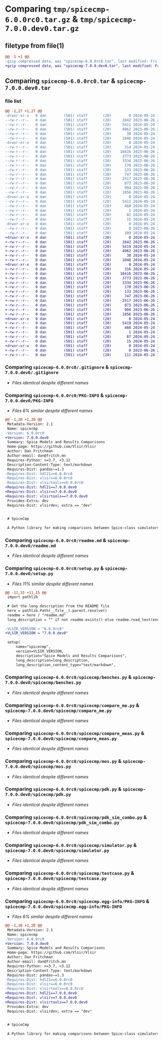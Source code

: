 # Comparing `tmp/spicecmp-6.0.0rc0.tar.gz` & `tmp/spicecmp-7.0.0.dev0.tar.gz`

## filetype from file(1)

```diff
@@ -1 +1 @@
-gzip compressed data, was "spicecmp-6.0.0rc0.tar", last modified: Fri May 24 17:03:20 2024, max compression
+gzip compressed data, was "spicecmp-7.0.0.dev0.tar", last modified: Fri May 24 17:35:21 2024, max compression
```

## Comparing `spicecmp-6.0.0rc0.tar` & `spicecmp-7.0.0.dev0.tar`

### file list

```diff
@@ -1,27 +1,27 @@
-drwxr-xr-x   0 dan        (501) staff       (20)        0 2024-05-24 17:03:20.199398 spicecmp-6.0.0rc0/
--rw-r--r--   0 dan        (501) staff       (20)     2842 2023-06-26 21:21:08.000000 spicecmp-6.0.0rc0/.gitignore
--rw-r--r--   0 dan        (501) staff       (20)     5411 2024-05-24 17:03:20.199126 spicecmp-6.0.0rc0/PKG-INFO
--rw-r--r--   0 dan        (501) staff       (20)     4962 2023-06-26 21:21:08.000000 spicecmp-6.0.0rc0/readme.md
--rw-r--r--   0 dan        (501) staff       (20)       38 2024-05-24 17:03:20.199452 spicecmp-6.0.0rc0/setup.cfg
--rw-r--r--   0 dan        (501) staff       (20)     1046 2024-05-24 16:44:54.000000 spicecmp-6.0.0rc0/setup.py
-drwxr-xr-x   0 dan        (501) staff       (20)        0 2024-05-24 17:03:20.197139 spicecmp-6.0.0rc0/spicecmp/
--rw-r--r--   0 dan        (501) staff       (20)      314 2024-05-24 16:26:39.000000 spicecmp-6.0.0rc0/spicecmp/__init__.py
--rw-r--r--   0 dan        (501) staff       (20)    10416 2023-06-26 21:21:08.000000 spicecmp-6.0.0rc0/spicecmp/benches.py
--rw-r--r--   0 dan        (501) staff       (20)     3773 2023-06-26 21:21:08.000000 spicecmp-6.0.0rc0/spicecmp/compare_me.py
--rw-r--r--   0 dan        (501) staff       (20)     3334 2023-06-26 21:21:08.000000 spicecmp-6.0.0rc0/spicecmp/compare_meas.py
--rw-r--r--   0 dan        (501) staff       (20)      170 2023-06-26 21:21:08.000000 spicecmp-6.0.0rc0/spicecmp/corner.py
--rw-r--r--   0 dan        (501) staff       (20)      133 2023-06-26 21:21:08.000000 spicecmp-6.0.0rc0/spicecmp/errormode.py
--rw-r--r--   0 dan        (501) staff       (20)      747 2023-06-26 21:21:08.000000 spicecmp-6.0.0rc0/spicecmp/mos.py
--rw-r--r--   0 dan        (501) staff       (20)     2517 2023-06-26 21:21:08.000000 spicecmp-6.0.0rc0/spicecmp/pdk.py
--rw-r--r--   0 dan        (501) staff       (20)      873 2023-06-26 21:21:08.000000 spicecmp-6.0.0rc0/spicecmp/pdk_sim_combo.py
--rw-r--r--   0 dan        (501) staff       (20)      904 2023-06-26 21:21:08.000000 spicecmp-6.0.0rc0/spicecmp/simulator.py
--rw-r--r--   0 dan        (501) staff       (20)     1856 2023-06-26 21:21:08.000000 spicecmp-6.0.0rc0/spicecmp/testcase.py
-drwxr-xr-x   0 dan        (501) staff       (20)        0 2024-05-24 17:03:20.198665 spicecmp-6.0.0rc0/spicecmp.egg-info/
--rw-r--r--   0 dan        (501) staff       (20)     5411 2024-05-24 17:03:20.000000 spicecmp-6.0.0rc0/spicecmp.egg-info/PKG-INFO
--rw-r--r--   0 dan        (501) staff       (20)      460 2024-05-24 17:03:20.000000 spicecmp-6.0.0rc0/spicecmp.egg-info/SOURCES.txt
--rw-r--r--   0 dan        (501) staff       (20)        1 2024-05-24 17:03:20.000000 spicecmp-6.0.0rc0/spicecmp.egg-info/dependency_links.txt
--rw-r--r--   0 dan        (501) staff       (20)       81 2024-05-24 17:03:20.000000 spicecmp-6.0.0rc0/spicecmp.egg-info/requires.txt
--rw-r--r--   0 dan        (501) staff       (20)       15 2024-05-24 17:03:20.000000 spicecmp-6.0.0rc0/spicecmp.egg-info/top_level.txt
-drwxr-xr-x   0 dan        (501) staff       (20)        0 2024-05-24 17:03:20.198147 spicecmp-6.0.0rc0/tests/
--rw-r--r--   0 dan        (501) staff       (20)        0 2023-06-26 21:21:08.000000 spicecmp-6.0.0rc0/tests/__init__.py
--rw-r--r--   0 dan        (501) staff       (20)      109 2024-05-24 16:26:49.000000 spicecmp-6.0.0rc0/tests/test_spicecmp.py
+drwxr-xr-x   0 dan        (501) staff       (20)        0 2024-05-24 17:35:21.489632 spicecmp-7.0.0.dev0/
+-rw-r--r--   0 dan        (501) staff       (20)     2842 2023-06-26 21:21:08.000000 spicecmp-7.0.0.dev0/.gitignore
+-rw-r--r--   0 dan        (501) staff       (20)     5419 2024-05-24 17:35:21.489337 spicecmp-7.0.0.dev0/PKG-INFO
+-rw-r--r--   0 dan        (501) staff       (20)     4962 2023-06-26 21:21:08.000000 spicecmp-7.0.0.dev0/readme.md
+-rw-r--r--   0 dan        (501) staff       (20)       38 2024-05-24 17:35:21.489702 spicecmp-7.0.0.dev0/setup.cfg
+-rw-r--r--   0 dan        (501) staff       (20)     1048 2024-05-24 17:28:43.000000 spicecmp-7.0.0.dev0/setup.py
+drwxr-xr-x   0 dan        (501) staff       (20)        0 2024-05-24 17:35:21.487138 spicecmp-7.0.0.dev0/spicecmp/
+-rw-r--r--   0 dan        (501) staff       (20)      316 2024-05-24 17:28:43.000000 spicecmp-7.0.0.dev0/spicecmp/__init__.py
+-rw-r--r--   0 dan        (501) staff       (20)    10416 2023-06-26 21:21:08.000000 spicecmp-7.0.0.dev0/spicecmp/benches.py
+-rw-r--r--   0 dan        (501) staff       (20)     3773 2023-06-26 21:21:08.000000 spicecmp-7.0.0.dev0/spicecmp/compare_me.py
+-rw-r--r--   0 dan        (501) staff       (20)     3334 2023-06-26 21:21:08.000000 spicecmp-7.0.0.dev0/spicecmp/compare_meas.py
+-rw-r--r--   0 dan        (501) staff       (20)      170 2023-06-26 21:21:08.000000 spicecmp-7.0.0.dev0/spicecmp/corner.py
+-rw-r--r--   0 dan        (501) staff       (20)      133 2023-06-26 21:21:08.000000 spicecmp-7.0.0.dev0/spicecmp/errormode.py
+-rw-r--r--   0 dan        (501) staff       (20)      747 2023-06-26 21:21:08.000000 spicecmp-7.0.0.dev0/spicecmp/mos.py
+-rw-r--r--   0 dan        (501) staff       (20)     2517 2023-06-26 21:21:08.000000 spicecmp-7.0.0.dev0/spicecmp/pdk.py
+-rw-r--r--   0 dan        (501) staff       (20)      873 2023-06-26 21:21:08.000000 spicecmp-7.0.0.dev0/spicecmp/pdk_sim_combo.py
+-rw-r--r--   0 dan        (501) staff       (20)      904 2023-06-26 21:21:08.000000 spicecmp-7.0.0.dev0/spicecmp/simulator.py
+-rw-r--r--   0 dan        (501) staff       (20)     1856 2023-06-26 21:21:08.000000 spicecmp-7.0.0.dev0/spicecmp/testcase.py
+drwxr-xr-x   0 dan        (501) staff       (20)        0 2024-05-24 17:35:21.488831 spicecmp-7.0.0.dev0/spicecmp.egg-info/
+-rw-r--r--   0 dan        (501) staff       (20)     5419 2024-05-24 17:35:21.000000 spicecmp-7.0.0.dev0/spicecmp.egg-info/PKG-INFO
+-rw-r--r--   0 dan        (501) staff       (20)      460 2024-05-24 17:35:21.000000 spicecmp-7.0.0.dev0/spicecmp.egg-info/SOURCES.txt
+-rw-r--r--   0 dan        (501) staff       (20)        1 2024-05-24 17:35:21.000000 spicecmp-7.0.0.dev0/spicecmp.egg-info/dependency_links.txt
+-rw-r--r--   0 dan        (501) staff       (20)       87 2024-05-24 17:35:21.000000 spicecmp-7.0.0.dev0/spicecmp.egg-info/requires.txt
+-rw-r--r--   0 dan        (501) staff       (20)       15 2024-05-24 17:35:21.000000 spicecmp-7.0.0.dev0/spicecmp.egg-info/top_level.txt
+drwxr-xr-x   0 dan        (501) staff       (20)        0 2024-05-24 17:35:21.488475 spicecmp-7.0.0.dev0/tests/
+-rw-r--r--   0 dan        (501) staff       (20)        0 2023-06-26 21:21:08.000000 spicecmp-7.0.0.dev0/tests/__init__.py
+-rw-r--r--   0 dan        (501) staff       (20)      111 2024-05-24 17:28:43.000000 spicecmp-7.0.0.dev0/tests/test_spicecmp.py
```

### Comparing `spicecmp-6.0.0rc0/.gitignore` & `spicecmp-7.0.0.dev0/.gitignore`

 * *Files identical despite different names*

### Comparing `spicecmp-6.0.0rc0/PKG-INFO` & `spicecmp-7.0.0.dev0/PKG-INFO`

 * *Files 6% similar despite different names*

```diff
@@ -1,20 +1,20 @@
 Metadata-Version: 2.1
 Name: spicecmp
-Version: 6.0.0rc0
+Version: 7.0.0.dev0
 Summary: Spice Models and Results Comparisons
 Home-page: https://github.com/Vlsir/Vlsir
 Author: Dan Fritchman
 Author-email: dan@fritch.mn
 Requires-Python: >=3.7, <3.12
 Description-Content-Type: text/markdown
 Requires-Dist: pandas~=1.3
-Requires-Dist: hdl21==6.0.0rc0
-Requires-Dist: vlsir==6.0.0rc0
-Requires-Dist: vlsirtools==6.0.0rc0
+Requires-Dist: hdl21==7.0.0.dev0
+Requires-Dist: vlsir==7.0.0.dev0
+Requires-Dist: vlsirtools==7.0.0.dev0
 Provides-Extra: dev
 Requires-Dist: vlsirdev; extra == "dev"
 
 
 # SpiceCmp 
 
 A Python library for making comparisons between Spice-class simulators.
```

### Comparing `spicecmp-6.0.0rc0/readme.md` & `spicecmp-7.0.0.dev0/readme.md`

 * *Files identical despite different names*

### Comparing `spicecmp-6.0.0rc0/setup.py` & `spicecmp-7.0.0.dev0/setup.py`

 * *Files 11% similar despite different names*

```diff
@@ -11,15 +11,15 @@
 import pathlib
 
 # Get the long description from the README file
 here = pathlib.Path(__file__).parent.resolve()
 readme = here / "readme.md"
 long_description = "" if not readme.exists() else readme.read_text(encoding="utf-8")
 
-VLSIR_VERSION = "6.0.0rc0"
+VLSIR_VERSION = "7.0.0.dev0"
 
 setup(
     name="spicecmp",
     version=VLSIR_VERSION,
     description="Spice Models and Results Comparisons",
     long_description=long_description,
     long_description_content_type="text/markdown",
```

### Comparing `spicecmp-6.0.0rc0/spicecmp/benches.py` & `spicecmp-7.0.0.dev0/spicecmp/benches.py`

 * *Files identical despite different names*

### Comparing `spicecmp-6.0.0rc0/spicecmp/compare_me.py` & `spicecmp-7.0.0.dev0/spicecmp/compare_me.py`

 * *Files identical despite different names*

### Comparing `spicecmp-6.0.0rc0/spicecmp/compare_meas.py` & `spicecmp-7.0.0.dev0/spicecmp/compare_meas.py`

 * *Files identical despite different names*

### Comparing `spicecmp-6.0.0rc0/spicecmp/mos.py` & `spicecmp-7.0.0.dev0/spicecmp/mos.py`

 * *Files identical despite different names*

### Comparing `spicecmp-6.0.0rc0/spicecmp/pdk.py` & `spicecmp-7.0.0.dev0/spicecmp/pdk.py`

 * *Files identical despite different names*

### Comparing `spicecmp-6.0.0rc0/spicecmp/pdk_sim_combo.py` & `spicecmp-7.0.0.dev0/spicecmp/pdk_sim_combo.py`

 * *Files identical despite different names*

### Comparing `spicecmp-6.0.0rc0/spicecmp/simulator.py` & `spicecmp-7.0.0.dev0/spicecmp/simulator.py`

 * *Files identical despite different names*

### Comparing `spicecmp-6.0.0rc0/spicecmp/testcase.py` & `spicecmp-7.0.0.dev0/spicecmp/testcase.py`

 * *Files identical despite different names*

### Comparing `spicecmp-6.0.0rc0/spicecmp.egg-info/PKG-INFO` & `spicecmp-7.0.0.dev0/spicecmp.egg-info/PKG-INFO`

 * *Files 6% similar despite different names*

```diff
@@ -1,20 +1,20 @@
 Metadata-Version: 2.1
 Name: spicecmp
-Version: 6.0.0rc0
+Version: 7.0.0.dev0
 Summary: Spice Models and Results Comparisons
 Home-page: https://github.com/Vlsir/Vlsir
 Author: Dan Fritchman
 Author-email: dan@fritch.mn
 Requires-Python: >=3.7, <3.12
 Description-Content-Type: text/markdown
 Requires-Dist: pandas~=1.3
-Requires-Dist: hdl21==6.0.0rc0
-Requires-Dist: vlsir==6.0.0rc0
-Requires-Dist: vlsirtools==6.0.0rc0
+Requires-Dist: hdl21==7.0.0.dev0
+Requires-Dist: vlsir==7.0.0.dev0
+Requires-Dist: vlsirtools==7.0.0.dev0
 Provides-Extra: dev
 Requires-Dist: vlsirdev; extra == "dev"
 
 
 # SpiceCmp 
 
 A Python library for making comparisons between Spice-class simulators.
```

